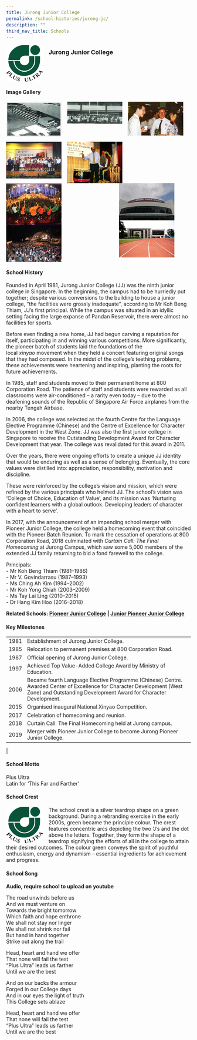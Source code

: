 ```yaml
---
title: Jurong Junior College
permalink: /school-histories/jurong-jc/
description: ""
third_nav_title: Schools
---
```

<img src="/images/jurongjc1.png" style="width:20%;margin-right:15px;" align = "left">

### **Jurong Junior College**

<br clear="left">

#### **Image Gallery**

<p><a href="/images/jurongjc2.jpg">  
<img src="/images/jurongjc2.jpg" style="width:30%;margin-right:15px;" align = "left">
</a></p>

<p><a href="/images/jurongjc3.jpg">  
<img src="/images/jurongjc3.jpg" style="width:30%;margin-right:15px;" align = "left">
</a></p>

<p><a href="/images/jurongjc4.jpg">  
<img src="/images/jurongjc4.jpg" style="width:30%;margin-right:15px;" align = "left">
</a></p>

<br clear="left">

<p><a href="/images/jurongjc5.jpg">  
<img src="/images/jurongjc5.jpg" style="width:30%;margin-right:15px;" align = "left">
</a></p>

<p><a href="/images/jurongjc6.jpg">  
<img src="/images/jurongjc6.jpg" style="width:30%;margin-right:15px;" align = "left">
</a></p>

<p><a href="/images/jurongjc9.jpg">  
<img src="/images/jurongjc9.jpg" style="width:30%;margin-right:45px;" align = "right">
</a></p>

<p><a href="/images/jurongjc7.jpg">  
<img src="/images/jurongjc7.jpg" style="width:30%;margin-right:15px;" align = "left">
</a></p>

<p><a href="/images/jurongjc8.jpg">  
<img src="/images/jurongjc8.jpg" style="width:30%;margin-right:15px;" align = "left">
</a></p>



<br clear="left">

#### **School History**
Founded in April 1981, Jurong Junior College (JJ) was the ninth junior college in Singapore. In the beginning, the campus had to be hurriedly put together; despite various conversions to the building to house a junior college, “the facilities were grossly inadequate”, according to Mr Koh Beng Thiam, JJ’s first principal. While the campus was situated in an idyllic setting facing the large expanse of Pandan Reservoir, there were almost no facilities for sports.  

Before even finding a new home, JJ had begun carving a reputation for itself, participating in and winning various competitions. More significantly, the pioneer batch of students laid the foundations of the local _xinyao_ movement when they held a concert featuring original songs that they had composed. In the midst of the college’s teething problems, these achievements were heartening and inspiring, planting the roots for future achievements.

In 1985, staff and students moved to their permanent home at 800 Corporation Road. The patience of staff and students were rewarded as all classrooms were air-conditioned – a rarity even today – due to the deafening sounds of the Republic of Singapore Air Force airplanes from the nearby Tengah Airbase.

In 2006, the college was selected as the fourth Centre for the Language Elective Programme (Chinese) and the Centre of Excellence for Character Development in the West Zone. JJ was also the first junior college in Singapore to receive the Outstanding Development Award for Character Development that year. The college was revalidated for this award in 2011. 

Over the years, there were ongoing efforts to create a unique JJ identity that would be enduring as well as a sense of belonging. Eventually, the core values were distilled into: appreciation, responsibility, motivation and discipline.

These were reinforced by the college’s vision and mission, which were refined by the various principals who helmed JJ. The school’s vision was ‘College of Choice, Education of Value’, and its mission was ‘Nurturing confident learners with a global outlook. Developing leaders of character with a heart to serve’.

In 2017, with the announcement of an impending school merger with Pioneer Junior College, the college held a homecoming event that coincided with the Pioneer Batch Reunion. To mark the cessation of operations at 800 Corporation Road, 2018 culminated with _Curtain Call: The Final Homecoming_ at Jurong Campus, which saw some 5,000 members of the extended JJ family returning to bid a fond farewell to the college.

Principals:<br>
\- Mr Koh Beng Thiam (1981–1986)<br>
\- Mr V. Govindarrasu (1987–1993)<br>
\- Ms Ching Ah Kim (1994–2002)<br>
\- Mr Koh Yong Chiah (2003–2009)<br>
\- Ms Tay Lai Ling (2010–2015)<br>
\- Dr Hang Kim Hoo (2016–2018)

**Related Schools: [Pioneer Junior College](/school-histories/pioneer-jc/) | [Junior Pioneer Junior College](/school-histories/jpjc/)**

#### **Key Milestones**

|  |  |
|:---:|---|
| 1981 | Establishment of Jurong Junior College. |
| 1985 | Relocation to permanent premises at 800 Corporation Road. |
| 1987 | Official opening of Jurong Junior College. |
| 1997 | Achieved Top Value-Added College Award by Ministry of Education. |
| 2006 | Became fourth Language Elective Programme (Chinese) Centre. Awarded Center of Excellence for Character Development (West Zone) and Outstanding Development Award for Character Development. |
| 2015 | Organised inaugural National Xinyao Competition. |
| 2017 | Celebration of homecoming and reunion. |
| 2018 | Curtain Call: The Final Homecoming held at Jurong campus. |
| 2019 | Merger with Pioneer Junior College to become Jurong Pioneer Junior College. |
|

#### **School Motto**
Plus Ultra<br>
Latin for ‘This Far and Farther’

#### **School Crest**
<img src="/images/jurongjc1.png" style="width:20%;margin-right:15px;" align = "left">

The school crest is a silver teardrop shape on a green background. During a rebranding exercise in the early 2000s, green became the principle colour. The crest features concentric arcs depicting the two ‘J’s and the dot above the letters. Together, they form the shape of a teardrop signifying the efforts of all in the college to attain their desired outcomes. The colour green conveys the spirit of youthful enthusiasm, energy and dynamism – essential ingredients for achievement and progress.

#### **School Song**
**Audio, require school to upload on youtube**

The road unwinds before us<br>
And we must venture on<br>
Towards the bright tomorrow<br>
Which faith and hope enthrone<br>
We shall not stay nor linger<br>
We shall not shrink nor fail<br>
But hand in hand together<br>
Strike out along the trail

Head, heart and hand we offer<br>
That none will fail the test<br>
“Plus Ultra” leads us farther<br>
Until we are the best
  
And on our backs the armour<br>
Forged in our College days<br>
And in our eyes the light of truth<br>
This College sets ablaze

Head, heart and hand we offer<br>
That none will fail the test<br>
“Plus Ultra” leads us farther<br>
Until we are the best